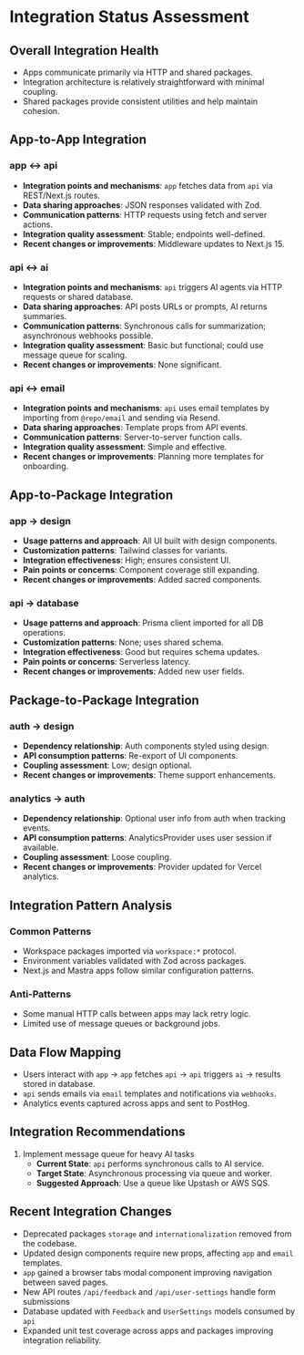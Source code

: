 <!-- Last Updated: 2025-06-05 -->
# Integration Status Assessment

## Overall Integration Health
- Apps communicate primarily via HTTP and shared packages.
- Integration architecture is relatively straightforward with minimal coupling.
- Shared packages provide consistent utilities and help maintain cohesion.

## App-to-App Integration

### app ↔ api
- **Integration points and mechanisms**: `app` fetches data from `api` via REST/Next.js routes.
- **Data sharing approaches**: JSON responses validated with Zod.
- **Communication patterns**: HTTP requests using fetch and server actions.
- **Integration quality assessment**: Stable; endpoints well-defined.
- **Recent changes or improvements**: Middleware updates to Next.js 15.

### api ↔ ai
- **Integration points and mechanisms**: `api` triggers AI agents via HTTP requests or shared database.
- **Data sharing approaches**: API posts URLs or prompts, AI returns summaries.
- **Communication patterns**: Synchronous calls for summarization; asynchronous webhooks possible.
- **Integration quality assessment**: Basic but functional; could use message queue for scaling.
- **Recent changes or improvements**: None significant.

### api ↔ email
- **Integration points and mechanisms**: `api` uses email templates by importing from `@repo/email` and sending via Resend.
- **Data sharing approaches**: Template props from API events.
- **Communication patterns**: Server-to-server function calls.
- **Integration quality assessment**: Simple and effective.
- **Recent changes or improvements**: Planning more templates for onboarding.

## App-to-Package Integration

### app → design
- **Usage patterns and approach**: All UI built with design components.
- **Customization patterns**: Tailwind classes for variants.
- **Integration effectiveness**: High; ensures consistent UI.
- **Pain points or concerns**: Component coverage still expanding.
- **Recent changes or improvements**: Added sacred components.

### api → database
- **Usage patterns and approach**: Prisma client imported for all DB operations.
- **Customization patterns**: None; uses shared schema.
- **Integration effectiveness**: Good but requires schema updates.
- **Pain points or concerns**: Serverless latency.
- **Recent changes or improvements**: Added new user fields.

## Package-to-Package Integration

### auth → design
- **Dependency relationship**: Auth components styled using design.
- **API consumption patterns**: Re-export of UI components.
- **Coupling assessment**: Low; design optional.
- **Recent changes or improvements**: Theme support enhancements.

### analytics → auth
- **Dependency relationship**: Optional user info from auth when tracking events.
- **API consumption patterns**: AnalyticsProvider uses user session if available.
- **Coupling assessment**: Loose coupling.
- **Recent changes or improvements**: Provider updated for Vercel analytics.

## Integration Pattern Analysis

### Common Patterns
- Workspace packages imported via `workspace:*` protocol.
- Environment variables validated with Zod across packages.
- Next.js and Mastra apps follow similar configuration patterns.

### Anti-Patterns
- Some manual HTTP calls between apps may lack retry logic.
- Limited use of message queues or background jobs.

## Data Flow Mapping
- Users interact with `app` → `app` fetches `api` → `api` triggers `ai` → results stored in database.
- `api` sends emails via `email` templates and notifications via `webhooks`.
- Analytics events captured across apps and sent to PostHog.

## Integration Recommendations
1. Implement message queue for heavy AI tasks
   - **Current State**: `api` performs synchronous calls to AI service.
   - **Target State**: Asynchronous processing via queue and worker.
   - **Suggested Approach**: Use a queue like Upstash or AWS SQS.

## Recent Integration Changes
- Deprecated packages `storage` and `internationalization` removed from the codebase.
- Updated design components require new props, affecting `app` and `email` templates.
- `app` gained a browser tabs modal component improving navigation between saved pages.
- New API routes `/api/feedback` and `/api/user-settings` handle form submissions
- Database updated with `Feedback` and `UserSettings` models consumed by `api`
- Expanded unit test coverage across apps and packages improving integration reliability.
